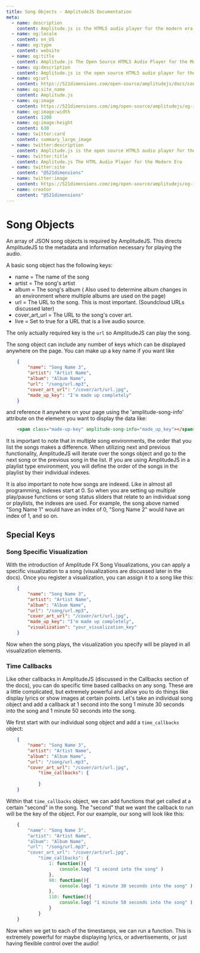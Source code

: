 ```yaml
---
title: Song Objects - AmplitudeJS Documentation
meta:
  - name: description
    content: Amplitude.js is the HTML5 audio player for the modern era. Using no dependencies, take control of the browser and design a web audio player the way you want it to look.
  - name: og:locale
    content: en_US
  - name: og:type
    content: website
  - name: og:title
    content: Amplitude.js The Open Source HTML5 Audio Player for the Modern Era
  - name: og:description
    content: Amplitude.js is the open source HTML5 audio player for the modern era. Using no dependencies, take control of the browser and design an audio player the way you want it to look.
  - name: og:url
    content: https://521dimensions.com/open-source/amplitudejs/docs/configuration/song-objects.html
  - name: og:site_name
    content: Amplitude.js
  - name: og:image
    content: https://521dimensions.com/img/open-source/amplitudejs/og-image-amplitudejs.png
  - name: og:image:width
    content: 1200
  - name: og:image:height
    content: 630
  - name: twitter:card
    content: summary_large_image
  - name: twitter:description
    content: Amplitude.js is the open source HTML5 audio player for the modern era. Using no dependencies, take control of the browser and design an audio player the way you want it to look. Available for free on Github.
  - name: twitter:title
    content: Amplitude.js The HTML Audio Player for the Modern Era
  - name: twitter:site
    content: "@521dimensions"
  - name: twitter:image
    content: https://521dimensions.com/img/open-source/amplitudejs/og-image-amplitudejs.png
  - name: creator
    content: "@521dimensions"
---
```


# Song Objects

An array of JSON song objects is required by AmplitudeJS.  This directs
AmplitudeJS to the metadata and information necessary for playing the audio.

A basic song object has the following keys:

* name = The name of the song
* artist = The song's artist
* album = The song's album ( Also used to determine album changes in an
	environment where multiple albums are used on the page)
* url = The URL to the song. This is most important.  (Soundcloud URLs
	discussed later)
* cover_art_url = The URL to the song's cover art.
* live = Set to true for a URL that is a live audio source.

The only actually required key is the `url` so AmplitudeJS can play the song.

The song object can include any number of keys which can
be displayed anywhere on the page. You can make up a key name if you want like

```json
	{
		"name": "Song Name 3",
		"artist": "Artist Name",
		"album": "Album Name",
		"url": "/song/url.mp3",
		"cover_art_url": "/cover/art/url.jpg",
		"made_up_key": "I'm made up completely"
	}
```

and reference it anywhere on your page using the 'amplitude-song-info' attribute
on the element you want to display the data like:

```html
	<span class="made-up-key" amplitude-song-info="made_up_key"></span>
```

It is important to note that in multiple song environments, the order that you
list the songs makes a difference. When utilizing next and previous
functionality, AmplitudeJS will iterate over the songs object and go to the
next song or the previous song in the list. If you are using AmplitudeJS in a
playlist type environment, you will define the order of the songs in the playlist
by their individual indexes.

It is also important to note how songs are indexed. Like in almost all
programming, indexes start at 0.  So when you are setting up multiple play/pause
functions or song status sliders that relate to an individual song or playlists,
the indexes are used. For example, the song above named "Song Name 1" would have
an index of 0, "Song Name 2" would have an index of 1, and so on.

## Special Keys

### Song Specific Visualization
With the introduction of Amplitude FX Song Visualizations, you can apply a specific visualization to a song (visualizations are discussed later in the docs). Once you register a visualization, you can assign it to a song like this:

```json
	{
		"name": "Song Name 3",
		"artist": "Artist Name",
		"album": "Album Name",
		"url": "/song/url.mp3",
		"cover_art_url": "/cover/art/url.jpg",
		"made_up_key": "I'm made up completely",
		"visualization": "your_visualization_key"
	}
```
Now when the song plays, the visualization you specify will be played in all visualization elements.

### Time Callbacks
Like other callbacks in AmplitudeJS (discussed in the Callbacks section of the docs), you can do specific time based callbacks on any song. These are a little complicated, but extremely powerful and allow you to do things like display lyrics or show images at certain points. Let's take an individual song object and add a callback at 1 second into the song 1 minute 30 seconds into the song and 1 minute 50 seconds into the song.

We first start with our individual song object and add a `time_callbacks` object:
```json
	{
		"name": "Song Name 3",
		"artist": "Artist Name",
		"album": "Album Name",
		"url": "/song/url.mp3",
		"cover_art_url": "/cover/art/url.jpg",
    		"time_callbacks": {
			
    		}
	}
```

Within that `time_callbacks` object, we can add functions that get called at a certain "second" in the song. The "second" that we want the callback to run will be the key of the object. For our example, our song will look like this:

```javascript
	{
		"name": "Song Name 3",
		"artist": "Artist Name",
		"album": "Album Name",
		"url": "/song/url.mp3",
		"cover_art_url": "/cover/art/url.jpg",
    		"time_callbacks": {
      			1: function(){
        			console.log( "1 second into the song" )
      			},
      			90: function(){
        			console.log( "1 minute 30 seconds into the song" );
      			},
      			110: function(){
        			console.log( "1 minute 50 seconds into the song" );
      			}
    		}
	}
```

Now when we get to each of the timestamps, we can run a function. This is extremely powerful for maybe displaying lyrics, or advertisements, or just having flexible control over the audio!
